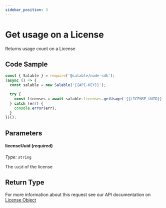 ```yaml
---
sidebar_position: 3
---
```


# Get usage on a License

Returns usage count on a License

## Code Sample

```typescript
const { Salable } = require('@salable/node-sdk');
(async () => {
  const salable = new Salable('{{API-KEY}}');

  try {
    const licenses = await salable.licenses.getUsage('{{LICENSE_UUID}}');
  } catch (err) {
    console.error(err);
  }
})();
```

## Parameters

#### licenseUuid (_required_)

_Type:_ `string`

The `uuid` of the license

## Return Type

For more information about this request see our API documentation on [License Object](https://docs.salable.app/api#tag/Licenses/operation/getLicenseByUuid)
